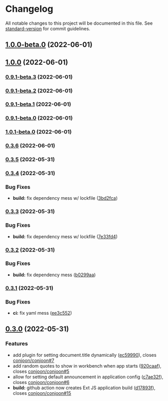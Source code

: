 # Changelog

All notable changes to this project will be documented in this file. See [standard-version](https://github.com/conventional-changelog/standard-version) for commit guidelines.

## [1.0.0-beta.0](https://github.com/conjoon/conjoon/compare/v1.0.0...v1.0.0-beta.0) (2022-06-01)

## [1.0.0](https://github.com/conjoon/conjoon/compare/v0.9.1-beta.3...v1.0.0) (2022-06-01)

### [0.9.1-beta.3](https://github.com/conjoon/conjoon/compare/v0.9.1-beta.2...v0.9.1-beta.3) (2022-06-01)

### [0.9.1-beta.2](https://github.com/conjoon/conjoon/compare/v0.3.5...v0.9.1-beta.2) (2022-06-01)

### [0.9.1-beta.1](https://github.com/conjoon/conjoon/compare/v0.3.5...v0.9.1-beta.1) (2022-06-01)

### [0.9.1-beta.0](https://github.com/conjoon/conjoon/compare/v0.3.5...v0.9.1-beta.0) (2022-06-01)

### [1.0.1-beta.0](https://github.com/conjoon/conjoon/compare/v0.3.5...v1.0.1-beta.0) (2022-06-01)

### [0.3.6](https://github.com/conjoon/conjoon/compare/v0.3.5...v0.3.6) (2022-06-01)

### [0.3.5](https://github.com/conjoon/conjoon/compare/v0.3.4...v0.3.5) (2022-05-31)

### [0.3.4](https://github.com/conjoon/conjoon/compare/v0.3.3...v0.3.4) (2022-05-31)


### Bug Fixes

* **build:** fix dependency mess w/ lockfile ([3bd2fca](https://github.com/conjoon/conjoon/commit/3bd2fca1029b17172f56e743b097262c8eaecb55))

### [0.3.3](https://github.com/conjoon/conjoon/compare/v0.3.2...v0.3.3) (2022-05-31)


### Bug Fixes

* **build:** fix dependency mess w/ lockfile ([7e33fd4](https://github.com/conjoon/conjoon/commit/7e33fd4fdea395c6cef90cf0099b87d82e268ae6))

### [0.3.2](https://github.com/conjoon/conjoon/compare/v0.3.1...v0.3.2) (2022-05-31)


### Bug Fixes

* **build:** fix dependency mess ([b0299aa](https://github.com/conjoon/conjoon/commit/b0299aaf705ff2c0795454f3ca605ed1626325b3))

### [0.3.1](https://github.com/conjoon/conjoon/compare/v0.3.0...v0.3.1) (2022-05-31)


### Bug Fixes

* **ci:** fix yaml mess ([ee3c552](https://github.com/conjoon/conjoon/commit/ee3c5525be0855ed6ea3b17116b7e8a0f921f095))

## [0.3.0](https://github.com/conjoon/conjoon/compare/v0.1.1...v0.3.0) (2022-05-31)


### Features

* add plugin for setting document.title dynamically ([ec59990](https://github.com/conjoon/conjoon/commit/ec59990496eee1268c89c86593d14978f641b1cb)), closes [conjoon/conjoon#7](https://github.com/conjoon/conjoon/issues/7)
* add random quotes to show in workbench when app starts ([920caaf](https://github.com/conjoon/conjoon/commit/920caaf0859e07d4cb3c777d7af5a92090c07b8a)), closes [conjoon/conjoon#5](https://github.com/conjoon/conjoon/issues/5)
* allow for setting default announcement in application config ([c7ae32f](https://github.com/conjoon/conjoon/commit/c7ae32f5a4904e75ea37f2f3bcbc59c4c9891ca0)), closes [conjoon/conjoon#6](https://github.com/conjoon/conjoon/issues/6)
* **build:** github action now creates Ext JS application build ([d17893f](https://github.com/conjoon/conjoon/commit/d17893fa1cd9f3b9cf7a510b40afde632e8507fd)), closes [conjoon/conjoon#15](https://github.com/conjoon/conjoon/issues/15)
